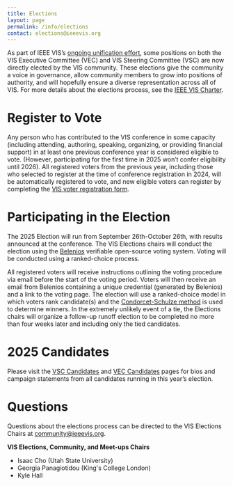 ```yaml
---
title: Elections
layout: page
permalink: /info/elections
contact: elections@ieeevis.org
---
```


As part of IEEE VIS’s [ongoing unification effort](http://ieeevis.org/year/2020/blog/things-are-changing-2021), some positions on both the VIS Executive Committee (VEC) and VIS Steering Committee (VSC) are now directly elected by the VIS community. These elections give the community a voice in governance, allow community members to grow into positions of authority, and will hopefully ensure a diverse representation across all of VIS. For more details about the elections process, see the [IEEE VIS Charter](/governance/IEEE-governance-structure).

# Register to Vote
Any person who has contributed to the VIS conference in some capacity (including attending, authoring, speaking, organizing, or providing financial support) in at least one previous conference year is considered eligible to vote. (However, participating for the first time in 2025 won’t confer eligibility until 2026). All registered voters from the previous year, including those who selected to register at the time of conference registration in 2024, will be automatically registered to vote, and new eligible voters can register by completing the [VIS voter registration form](https://forms.gle/3xnqRZVbBpzCWPEo7).

# Participating in the Election
The 2025 Election will run from September 26th-October 26th, with results announced at the conference. The VIS Elections chairs will conduct the election using the [Belenios](https://www.belenios.org/) verifiable open-source voting system. Voting will be conducted using a ranked-choice process. 

All registered voters will receive instructions outlining the voting procedure via email before the start of the voting period. Voters will then receive an email from Belenios containing a unique credential (generated by Belenios) and a link to the voting page. The election will use a ranked-choice model in which voters rank candidate(s) and the [Condorcet-Schulze method](https://en.wikipedia.org/wiki/Schulze_method) is used to determine winners. In the extremely unlikely event of a tie, the Elections chairs will organize a follow-up runoff election to be completed no more than four weeks later and including only the tied candidates.

# 2025 Candidates
Please visit the [VSC Candidates](vsc-candidates) and [VEC Candidates](vec-candidates) pages for bios and campaign statements from all candidates running in this year’s election.

<!-- 
# Nominate a Candidate
The call to nominate candidates for both the VEC and VSC is now open, with **nominations due by June 1st**. To nominate a candidate, please complete the [VIS 2024 candidate nomination form](https://forms.gle/Le53ZXDHsymZB7Ne6). 
-->

# Questions
Questions about the elections process can be directed to the VIS Elections Chairs at [community@ieeevis.org](mailto:community@ieeevis.org).

**VIS Elections, Community, and Meet-ups Chairs**
* Isaac Cho (Utah State University)	
* Georgia Panagiotidou (King's College London)
* Kyle Hall 
